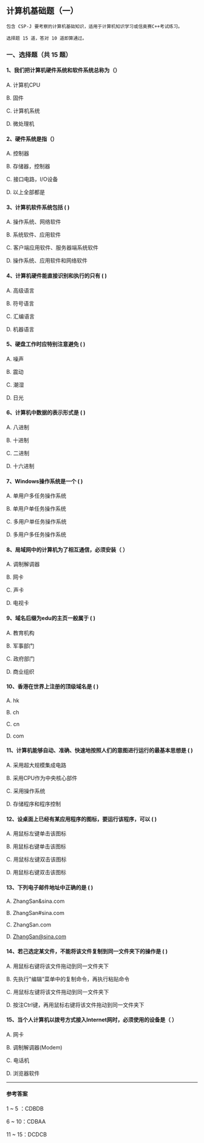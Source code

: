 ## 计算机基础题（一）



```
包含 CSP-J 要考察的计算机基础知识，适用于计算机知识学习或信奥赛C++考试练习。

选择题 15 道，答对 10 道即算通过。
```



### 一、选择题（共 15 题）

#### 1、我们把计算机硬件系统和软件系统总称为（）

A. 计算机CPU

B. 固件

C. 计算机系统

D. 微处理机

#### 2、硬件系统是指（）

A. 控制器

B. 存储器，控制器

C. 接口电路，I/O设备

D. 以上全部都是

#### 3、计算机软件系统包括 ( )

A. 操作系统、网络软件

B. 系统软件、应用软件

C. 客户端应用软件、服务器端系统软件

D. 操作系统、应用软件和网络软件

#### 4、计算机硬件能直接识别和执行的只有 ( )

A. 高级语言

B. 符号语言

C. 汇编语言

D. 机器语言

#### 5、硬盘工作时应特别注意避免 ( )

A. 噪声

B. 震动

C. 潮湿

D. 日光

#### 6、计算机中数据的表示形式是 ( )

A. 八进制

B. 十进制

C. 二进制

D. 十六进制

#### 7、Windows操作系统是一个 ( )

A. 单用户多任务操作系统

B. 单用户单任务操作系统

C. 多用户单任务操作系统

D. 多用户多任务操作系统

#### 8、局域网中的计算机为了相互通信，必须安装（ ）

A. 调制解调器

B. 网卡

C. 声卡

D. 电视卡

#### 9、域名后缀为edu的主页一般属于 ( )

A. 教育机构

B. 军事部门

C. 政府部门

D. 商业组织

#### 10、香港在世界上注册的顶级域名是 ( )

A. hk

B. ch

C. cn

D. com

#### 11、计算机能够自动、准确、快速地按照人们的意图进行运行的最基本思想是 ( )

A. 采用超大规模集成电路

B. 采用CPU作为中央核心部件

C. 采用操作系统

D. 存储程序和程序控制

#### 12、设桌面上已经有某应用程序的图标，要运行该程序，可以 ( )

A. 用鼠标左键单击该图标

B. 用鼠标右键单击该图标

C. 用鼠标左键双击该图标

D. 用鼠标右键双击该图标

#### 13、下列电子邮件地址中正确的是 ( )

A. ZhangSan&sina.com

B. ZhangSan#sina.com

C. ZhangSan.com

D. ZhangSan@sina.com

#### 14、若己选定某文件，不能将该文件复制到同一文件夹下的操作是 ( )

A. 用鼠标右键将该文件拖动到同一文件夹下

B. 先执行"编辑"菜单中的复制命令，再执行粘贴命令

C. 用鼠标左键将该文件拖动到同一文件夹下

D. 按注Ctrl键，再用鼠标右键将该文件拖动到同一文件夹下

#### 15、当个人计算机以拨号方式接入Internet网时，必须使用的设备是（ ）

A. 网卡

B. 调制解调器(Modem)

C. 电话机

D. 浏览器软件



---



#### 参考答案

1 ~ 5 ：CDBDB

6 ~ 10：CDBAA

11 ~ 15：DCDCB




